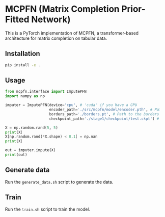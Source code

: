 # MCPFN (Matrix Completion Prior-Fitted Network)

This is a PyTorch implementation of MCPFN, a transformer-based architecture for matrix completion on tabular data.

## Installation

```bash
pip install -e .
```

## Usage

```python
from mcpfn.interface import ImputePFN
import numpy as np

imputer = ImputePFN(device='cpu', # 'cuda' if you have a GPU
                    encoder_path='./src/mcpfn/model/encoder.pth', # Path to the encoder model
                    borders_path='./borders.pt', # Path to the borders tensor
                    checkpoint_path='./stage1/checkpoint/test.ckpt') # Path to the checkpoint file

X = np.random.rand(5, 5)
print(X)
X[np.random.rand(*X.shape) < 0.1] = np.nan
print(X)

out = imputer.impute(X)
print(out)
```

## Generate data

Run the `generate_data.sh` script to generate the data.

## Train

Run the `train.sh` script to train the model.